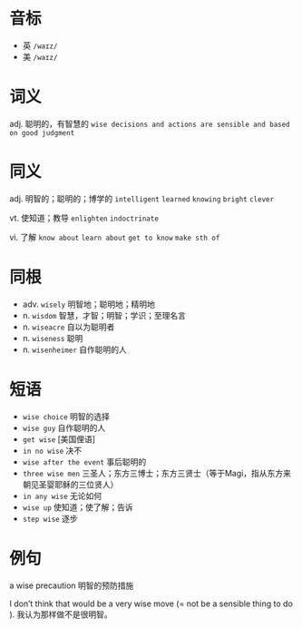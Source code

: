 # 音标

- 英 `/waɪz/`
- 美 `/waɪz/`

# 词义

adj. 聪明的，有智慧的
`wise decisions and actions are sensible and based on good judgment`

# 同义

adj. 明智的；聪明的；博学的
`intelligent` `learned` `knowing` `bright` `clever`

vt. 使知道；教导
`enlighten` `indoctrinate`

vi. 了解
`know about` `learn about` `get to know` `make sth of`

# 同根

- adv. `wisely` 明智地；聪明地；精明地
- n. `wisdom` 智慧，才智；明智；学识；至理名言
- n. `wiseacre` 自以为聪明者
- n. `wiseness` 聪明
- n. `wisenheimer` 自作聪明的人

# 短语

- `wise choice` 明智的选择
- `wise guy` 自作聪明的人
- `get wise` [美国俚语]
- `in no wise` 决不
- `wise after the event` 事后聪明的
- `three wise men` 三圣人；东方三博士；东方三贤士（等于Magi，指从东方来朝见圣婴耶稣的三位贤人）
- `in any wise` 无论如何
- `wise up` 使知道；使了解；告诉
- `step wise` 逐步

# 例句

a wise precaution
明智的预防措施

I don’t think that would be a very wise move (= not be a sensible thing to do ).
我认为那样做不是很明智。


